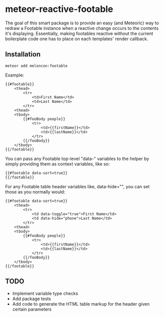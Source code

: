 # meteor-reactive-footable

The goal of this smart package is to provide an easy (and Meteoric) way to redraw a Footable instance when a reactive change occurs to the contents it's displaying. Essentially, making footables reactive without the current boilerplate code one has to place on each templates' render callback.

## Installation
	meteor add meloncon:footable

Example:

	{{#footable}}
		<thead>
			<tr>
				<td>First Name</td>
				<td>Last Name</td>
			</tr>
		<thead>
		<tbody>
			{{#fooBody people}}
				<tr>
					<td>{{firstName}}</td>
					<td>{{lastName}}</td>
				</tr>
			{{/fooBody}}
		</tbody>
	{{/footable}}

You can pass any Footable top-level "data-" variables to the helper by simply providing them as context variables, like so:

	{{#footable data-sort=true}}
	{{/footable}}

For any Footable table header variables like, data-hide="", you can set those as you normally would:

	{{#footable data-sort=true}}
		<thead>
			<tr>
				<td data-toggle="true">First Name</td>
				<td data-hide="phone">Last Name</td>
			</tr>
		<thead>
		<tbody>
			{{#fooBody people}}
				<tr>
					<td>{{firstName}}</td>
					<td>{{lastName}}</td>
				</tr>
			{{/fooBody}}
		</tbody>
	{{/footable}}

## TODO

- Implement variable type checks
- Add package tests
- Add code to generate the HTML table markup for the header given certain parameters